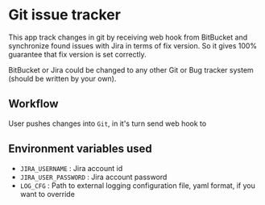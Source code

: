 # Git issue tracker

This app track changes in git by receiving web hook from BitBucket and synchronize found issues
with Jira in terms of fix version. So it gives 100% guarantee that fix version is set correctly.

BitBucket or Jira could be changed to any other Git or Bug tracker system (should be written by your own). 


## Workflow

User pushes changes into `Git`, in it's turn send web hook to 
 
## Environment variables used

- `JIRA_USERNAME` :  Jira account id
- `JIRA_USER_PASSWORD` :  Jira account password
- `LOG_CFG` : Path to external logging configuration file, yaml format, if you want to override


